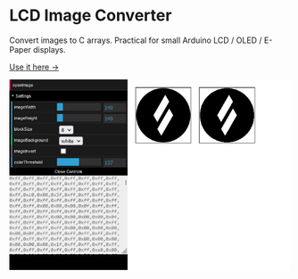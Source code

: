 # LCD Image Converter
Convert images to C arrays. Practical for small Arduino LCD / OLED / E-Paper displays.

[Use it here →](https://jrabausch.github.io/lcd-image/web/)

![Screenshot](./resources/screenshot.png)
